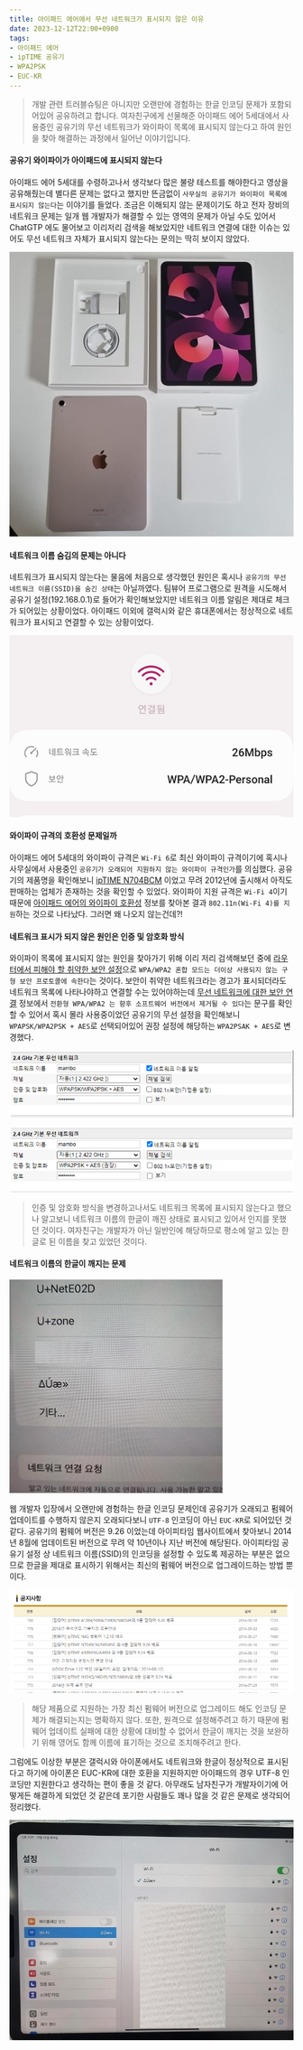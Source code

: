 ```yaml
---
title: 아이패드 에어에서 무선 네트워크가 표시되지 않은 이유
date: 2023-12-12T22:00+0900
tags:
- 아이패드 에어
- ipTIME 공유기
- WPA2PSK
- EUC-KR
---
```


> 개발 관련 트러블슈팅은 아니지만 오랜만에 경험하는 한글 인코딩 문제가 포함되어있어 공유하려고 합니다. 여자친구에게 선물해준 아이패드 에어 5세대에서 사용중인 공유기의 무선 네트워크가 와이파이 목록에 표시되지 않는다고 하여 원인을 찾아 해결하는 과정에서 일어난 이야기입니다.

#### 공유기 와이파이가 아이패드에 표시되지 않는다  

아이패드 에어 5세대를 수령하고나서 생각보다 많은 불량 테스트를 해야한다고 영상을 공유해줬는데 별다른 문제는 없다고 했지만 뜬금없이 `사무실의 공유기가 와이파이 목록에 표시되지 않는다`는 이야기를 들었다. 조금은 이해되지 않는 문제이기도 하고 전자 장비의 네트워크 문제는 일개 웹 개발자가 해결할 수 있는 영역의 문제가 아닐 수도 있어서 ChatGTP 에도 물어보고 이리저리 검색을 해보았지만 네트워크 연결에 대한 이슈는 있어도 무선 네트워크 자체가 표시되지 않는다는 문의는 딱히 보이지 않았다.

![문제의 현상을 만난 아이패드 에어 5세대 핑크](/images/posts/ipad-air-not-found-wifi/07.jpg)

#### 네트워크 이름 숨김의 문제는 아니다

네트워크가 표시되지 않는다는 물음에 처음으로 생각했던 원인은 혹시나 `공유기의 무선 네트워크 이름(SSID)을 숨긴 상태`는 아닐까였다. 팀뷰어 프로그램으로 원격을 시도해서 공유기 설정(192.168.0.1)로 들어가 확인해보았지만 네트워크 이름 알림은 제대로 체크가 되어있는 상황이었다. 아이패드 이외에 갤럭시와 같은 휴대폰에서는 정상적으로 네트워크가 표시되고 연결할 수 있는 상황이었다.

![인터넷 속도 26Mbps?...](/images/posts/ipad-air-not-found-wifi/08.png)

#### 와이파이 규격의 호환성 문제일까

아이패드 에어 5세대의 와이파이 규격은 `Wi-Fi 6`로 최신 와이파이 규격이기에 혹시나 사무실에서 사용중인 `공유기가 오래되어 지원하지 않는 와이파이 규격인가`를 의심했다. 공유기의 제품명을 확인해보니 [ipTIME N704BCM](https://namu.wiki/w/ipTIME%20N704BCM) 이었고 무려 2012년에 출시해서 아직도 판매하는 업체가 존재하는 것을 확인할 수 있었다. 와이파이 지원 규격은 `Wi-Fi 4`이기 때문에 [아이패드 에어의 와이파이 호환성](https://support.apple.com/ko-kr/guide/deployment/depf9bb7e412/web) 정보를 찾아본 결과 `802.11n(Wi-Fi 4)를 지원`하는 것으로 나타났다. 그러면 왜 나오지 않는건데?!

#### 네트워크 표시가 되지 않은 원인은 인증 및 암호화 방식

와이파이 목록에 표시되지 않는 원인을 찾아가기 위해 이리 저리 검색해보던 중에 [라우터에서 피해야 할 취약한 보안 설정](https://support.apple.com/ko-kr/HT202068)으로 `WPA/WPA2 혼합 모드는 더이상 사용되지 않는 구형 보안 프로토콜에 속한다`는 것이다. 보안이 취약한 네트워크라는 경고가 표시되더라도 네트워크 목록에 나타나야하고 연결할 수는 있어야하는데 [무선 네트워크에 대한 보안 연결](https://support.apple.com/ko-kr/guide/security/sec8a67fa93d/web) 정보에서 `전환형 WPA/WPA2 는 향후 소프트웨어 버전에서 제거될 수 있다`는 문구를 확인할 수 있어서 혹시 몰라 사용중이었던 공유기의 무선 설정을 확인해보니 `WPAPSK/WPA2PSK + AES`로 선택되어있어 권장 설정에 해당하는 `WPA2PSAK + AES`로 변경했다.

![WPA/WPA2 혼합 모드](/images/posts/ipad-air-not-found-wifi/01.png)

![개인용 WPA2](/images/posts/ipad-air-not-found-wifi/02.png)

> 인증 및 암호화 방식을 변경하고나서도 네트워크 목록에 표시되지 않는다고 했으나 알고보니 네트워크 이름의 한글이 깨진 상태로 표시되고 있어서 인지를 못했던 것이다. 여자친구는 개발자가 아닌 일반인에 해당하므로 평소에 알고 있는 한글로 된 이름을 찾고 있었던 것이다.

#### 네트워크 이름의 한글이 깨지는 문제

![세모???로 표시되는 한글](/images/posts/ipad-air-not-found-wifi/04.jpg)

웹 개발자 입장에서 오랜만에 경험하는 한글 인코딩 문제인데 공유기가 오래되고 펌웨어 업데이트를 수행하지 않은지 오래되다보니 `UTF-8` 인코딩이 아닌 `EUC-KR`로 되어있던 것 같다. 공유기의 펌웨어 버전은 9.26 이었는데 아이피타임 웹사이트에서 찾아보니 2014년 8월에 업데이트된 버전으로 무려 약 10년이나 지난 버전에 해당된다. 아이피타임 공유기 설정 상 네트워크 이름(SSID)의 인코딩을 설정할 수 있도록 제공하는 부분은 없으므로 한글을 제대로 표시하기 위해서는 최신의 펌웨어 버전으로 업그레이드하는 방법 뿐이다.

![ipTIME N704BCM 펌웨어 업데이트 일자](/images/posts/ipad-air-not-found-wifi/04.png)

> 해당 제품으로 지원하는 가장 최신 펌웨어 버전으로 업그레이드 해도 인코딩 문제가 해결되는지는 명확하지 않다. 또한, 원격으로 설정해주려고 하기 때문에 펌웨어 업데이트 실패에 대한 상황에 대비할 수 없어서 한글이 깨지는 것을 보완하기 위해 영어도 함께 이름에 표기하는 것으로 조치해주려고 한다.

그럼에도 이상한 부분은 갤럭시와 아이폰에서도 네트워크와 한글이 정상적으로 표시된다고 하기에 아이폰은 EUC-KR에 대한 호환을 지원하지만 아이패드의 경우 UTF-8 인코딩만 지원한다고 생각하는 편이 좋을 것 같다. 아무래도 남자친구가 개발자이기에 어떻게든 해결하게 되었던 것 같은데 포기한 사람들도 꽤나 많을 것 같은 문제로 생각되어 정리했다.  

![아무튼 해결! :smile:](/images/posts/ipad-air-not-found-wifi/05.jpg)
